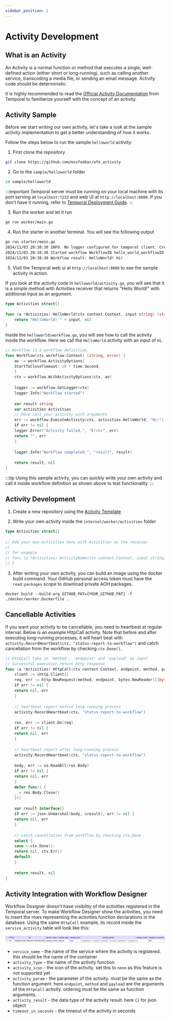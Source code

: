 ```yaml
---
sidebar_position: 2
---
```

# Activity Development

## What is an Activity

An Activity is a normal function or method that executes a single, well-defined action (either short or long-running), 
such as calling another service, transcoding a media file, or sending an email message. Activity code should be 
deterministic.

It is highly recommended to read the [Official Activity Documentation](https://docs.temporal.io/activities) from 
Temporal to familiarize yourself with the concept of an activity.

## Activity Sample

Before we start writing our own activity, let's take a look at the sample activity implementation to get a better
understanding of how it works.

Follow the steps below to run the sample `helloworld` activity:
1. First clone the repository
```bash
git clone https://github.com/mssfoobar/wfe_activity
```

2. Go to the `sample/helloworld` folder
```bash
cd sample/helloworld
```

:::important
Temporal server must be running on your local machine with its port serving at `localhost:7233` and web UI at 
`http://localhost:8080`. If you don't have it running, refer to 
[Temporal Deployment Guide](../../Getting%20Started/3_temporal.md).
:::

3. Run the worker and let it run
```bash
go run worker/main.go
```

4. Run the starter in another terminal. You will see the following output
```bash
go run starter/main.go
2024/11/03 20:38:30 INFO  No logger configured for temporal client. Created default one.
2024/11/03 20:38:30 Started workflow WorkflowID hello_world_workflowID RunID 11274584-4776-448e-b301-f9b8649e4cac
2024/11/03 20:38:30 Workflow result: HelloWorld! Hi!
```

5. Visit the Temporal web ui at `http://localhost:8080` to see the sample activity in action.

If you look at the activity code in `helloworld/activity.go`, you will see that it is a simple method with
Activities receiver that returns "Hello World!" with additional input as an argument.
```go
type Activities struct{}

func (a *Activities) HelloWorld(ctx context.Context, input string) (string, error) {
    return "HelloWorld! " + input, nil
}
```

Inside the `helloworld/workflow.go`, you will see how to call the activity inside the workflow. Here we call the
`HelloWorld` activity with an input of `Hi`.
```go
// Workflow is a workflow definition.
func Workflow(ctx workflow.Context) (string, error) {
    ao := workflow.ActivityOptions{
    StartToCloseTimeout: 10 * time.Second,
    }
    ctx = workflow.WithActivityOptions(ctx, ao)
    
    logger := workflow.GetLogger(ctx)
    logger.Info("Workflow started")
    
    var result string
    var activities Activities
    // here call your activity with arguments
    err := workflow.ExecuteActivity(ctx, activities.HelloWorld, "Hi!").Get(ctx, &result)
    if err != nil {
    logger.Error("Activity failed.", "Error", err)
    return "", err
    }
    
    logger.Info("Workflow completed.", "result", result)
    
    return result, nil
}
```

:::tip
Using this sample activity, you can quickly write your own activity and call it inside workflow definition as shown
above to test functionality.
:::

## Activity Development

1. Create a new repository using the [Activity Template](https://github.com/mssfoobar/wfe_activity)

2. Write your own activity inside the `internal/worker/activities` folder
```go
type Activities struct{}

// Add your own activities here with Activities as the receiver
// 
// for example
// func (a *Activities) ActivityName(ctx context.Context, input string) (string, error) {
// }
```

3. After writing your own activity, you can build an image using the docker build command. Your GitHub personal
   access token must have the `read:packages` scope to download private AOH packages.
```
docker build --build-arg GITHUB_PAT={YOUR_GITHUB_PAT} -f ./docker/worker.Dockerfile .
```

## Cancellable Activities

If you want your activity to be cancellable, you need to heartbeat at regular interval.
Below is an example HttpCall activity. Note that before and after executing long-running processes, it will
heart beat with `activity.RecordHeartbeat(ctx, "status-report-to-workflow")` and catch cancellation from the workflow
by checking `ctx.Done()`.
```go
// HttpCall take in 'method', 'endpoint' and 'payload' as input
// Successful execution return http response
func (a *Activities) HttpCall(ctx context.Context, endpoint, method, payload string) (interface{}, error) {
    client := &http.Client{}
    req, err := http.NewRequest(method, endpoint, bytes.NewReader([]byte(payload)))
    if err != nil {
    return nil, err
    }
    
    // heartbeat report before long-running process
    activity.RecordHeartbeat(ctx, "status-report-to-workflow")
    
    res, err := client.Do(req)
    if err != nil {
    return nil, err
    }

    // heartbeat report after long-running process
    activity.RecordHeartbeat(ctx, "status-report-to-workflow")
    
    body, err := io.ReadAll(res.Body)
    if err != nil {
    return nil, err
    }
    defer func() {
    _ = res.Body.Close()
    }()
    
    var result interface{}
    if err := json.Unmarshal(body, &result); err != nil {
    return nil, err
    }
    
    // catch cancellation from workflow by checking ctx.Done
    select {
    case <-ctx.Done():
    return nil, ctx.Err()
    default:
    }
    
    return result, nil
}
```

## Activity Integration with Workflow Designer

Workflow Designer doesn't have visibility of the activities registered in the Temporal server. To make Workflow
Designer show the activities, you need to insert the rows representing the activities function declarations in the
database. Using the same `HttpCall` example, its record inside the `service_activity` table will look like this:

![HttpCall](./HttpCall.png)

- `service_name` - the name of the service where the activity is registered. this should be the name of the container
- `activity_type` - the name of the activity function
- `activity_icon` - the icon of the activity. set this to `none` as this feature is not supported yet
- `activity_param` - the parameter of the activity. must be the same as the function argument. here `endpoint`, `method`
  and `payload` are the arguments of the `HttpCall` activity. ordering must be the same as function arguments.
- `activity_result` - the data type of the activity result. here `{}` for json object
- `timeout_in_seconds` - the timeout of the activity in seconds
